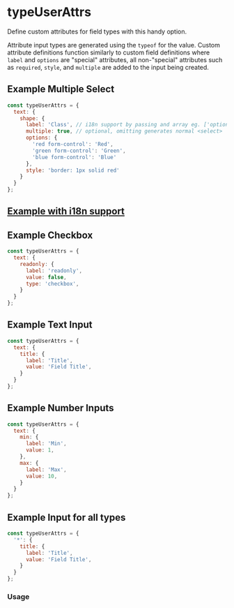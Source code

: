 # typeUserAttrs
Define custom attributes for field types with this handy option.

Attribute input types are generated using the `typeof` for the value. Custom attribute definitions function similarly to custom field definitions where `label` and `options` are "special" attributes, all non-"special" attributes such as `required`, `style`, and `multiple` are added to the input being created.

## Example Multiple Select
```javascript
const typeUserAttrs = {
  text: {
    shape: {
      label: 'Class', // i18n support by passing and array eg. ['optionCount', {count: 3}]
      multiple: true, // optional, omitting generates normal <select>
      options: {
        'red form-control': 'Red',
        'green form-control': 'Green',
        'blue form-control': 'Blue'
      },
      style: 'border: 1px solid red'
    }
  }
};
```

## [Example with i18n support](https://codepen.io/kevinchappell/pen/EMqvbG?editors=1010)

## Example Checkbox
```javascript
const typeUserAttrs = {
  text: {
    readonly: {
      label: 'readonly',
      value: false,
      type: 'checkbox',
    }
  }
};
```

## Example Text Input
```javascript
const typeUserAttrs = {
  text: {
    title: {
      label: 'Title',
      value: 'Field Title',
    }
  }
};
```

## Example Number Inputs
```javascript
const typeUserAttrs = {
  text: {
    min: {
      label: 'Min',
      value: 1,
    },
    max: {
      label: 'Max',
      value: 10,
    }
  }
};
```

## Example Input for all types
```javascript
const typeUserAttrs = {
  '*': {
    title: {
      label: 'Title',
      value: 'Field Title',
    }
  }
};
```

### Usage
<p data-height="525" data-embed-version="2" data-theme-id="22927" data-slug-hash="yaJbZZ" data-default-tab="js,result" data-user="kevinchappell" class="codepen"></p>
